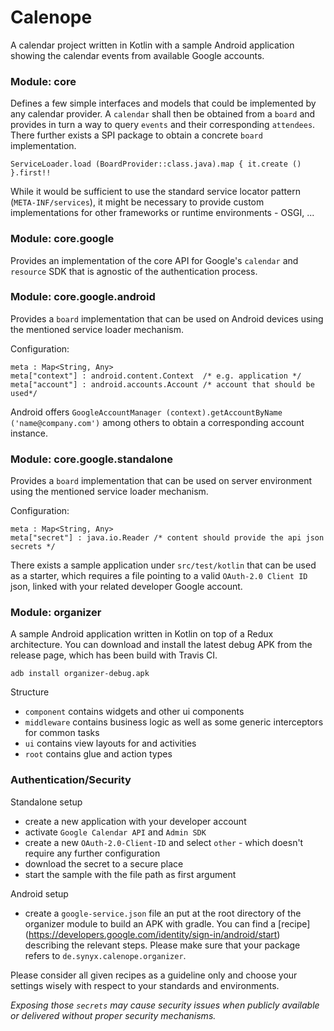 # Calenope

A calendar project written in Kotlin with a sample Android application showing the calendar events from available Google accounts.

### Module: core

Defines a few simple interfaces and models that could be implemented by any calendar provider.
A `calendar` shall then be obtained from a `board` and provides in turn a way to query `events` and their corresponding `attendees`.
There further exists a SPI package to obtain a concrete `board` implementation.

```ServiceLoader.load (BoardProvider::class.java).map { it.create () }.first!!```

While it would be sufficient to use the standard service locator pattern (`META-INF/services`), it might be necessary to provide custom
implementations for other frameworks or runtime environments - OSGI, ...

### Module: core.google

Provides an implementation of the core API for Google's `calendar` and `resource` SDK that is agnostic of the authentication process. 

### Module: core.google.android

Provides a `board` implementation that can be used on Android devices using the mentioned service loader mechanism.

Configuration:
```
meta : Map<String, Any>
meta["context"] : android.content.Context  /* e.g. application */
meta["account"] : android.accounts.Account /* account that should be used*/
```

Android offers `GoogleAccountManager (context).getAccountByName ('name@company.com')` among others to obtain a corresponding account instance.

### Module: core.google.standalone

Provides a `board` implementation that can be used on server environment using the mentioned service loader mechanism.

Configuration:
```
meta : Map<String, Any>
meta["secret"] : java.io.Reader /* content should provide the api json secrets */
```

There exists a sample application under `src/test/kotlin` that can be used as a starter, which requires a file pointing
to a valid `OAuth-2.0 Client ID` json, linked with your related developer Google account.

### Module: organizer

A sample Android application written in Kotlin on top of a Redux architecture.
You can download and install the latest debug APK from the release page, which has been build with Travis CI.

`adb install organizer-debug.apk`

Structure

* `component` contains widgets and other ui components
* `middleware` contains business logic as well as some generic interceptors for common tasks
* `ui` contains view layouts for and activities
* `root` contains glue and action types

### Authentication/Security

Standalone setup

* create a new application with your developer account
* activate `Google Calendar API` and `Admin SDK`
* create a new `OAuth-2.0-Client-ID` and select `other` - which doesn't require any further configuration
* download the secret to a secure place
* start the sample with the file path as first argument

Android setup

* create a `google-service.json` file an put at the root directory of the organizer module to build an APK with gradle.
You can find a [recipe] (https://developers.google.com/identity/sign-in/android/start) describing the relevant steps.
Please make sure that your package refers to `de.synyx.calenope.organizer`.

Please consider all given recipes as a guideline only and choose your settings wisely with respect to your standards and environments.

_Exposing those `secrets` may cause security issues when publicly available or delivered without proper security mechanisms._
